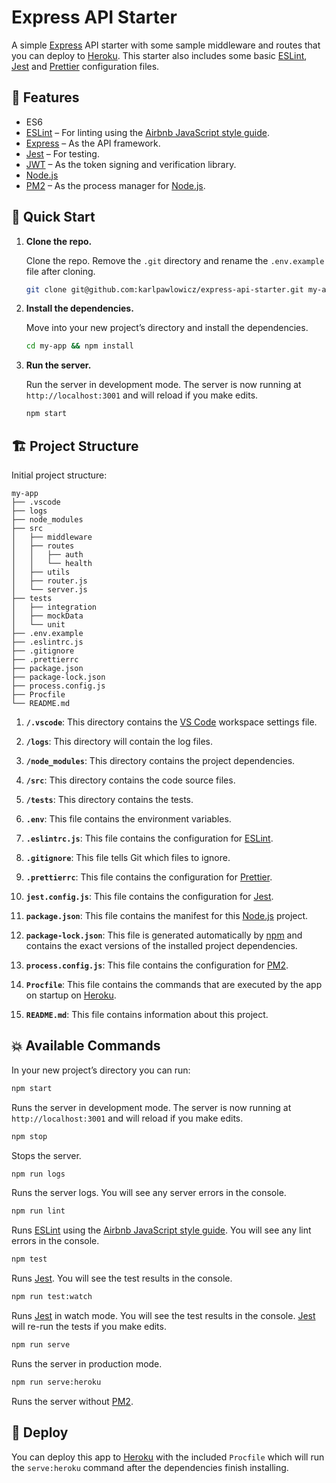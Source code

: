 # Express API Starter

A simple [Express](https://expressjs.com/) API starter with some sample middleware and routes that you can deploy to [Heroku](https://www.heroku.com/). This starter also includes some basic [ESLint](https://eslint.org/), [Jest](https://jestjs.io/) and [Prettier](https://prettier.io/) configuration files.

## 💯 Features

- ES6
- [ESLint](https://eslint.org/) – For linting using the [Airbnb JavaScript style guide](https://github.com/airbnb/javascript).
- [Express](https://expressjs.com/) – As the API framework.
- [Jest](https://jestjs.io/) – For testing.
- [JWT](https://jwt.io/) – As the token signing and verification library.
- [Node.js](https://nodejs.org/)
- [PM2](http://pm2.keymetrics.io/) – As the process manager for [Node.js](https://nodejs.org/).

## 🚀 Quick Start

1. **Clone the repo.**

   Clone the repo. Remove the `.git` directory and rename the `.env.example` file after cloning.

   ```sh
   git clone git@github.com:karlpawlowicz/express-api-starter.git my-app && rm -rf my-app/.git && mv .env.example .env
   ```

2. **Install the dependencies.**

   Move into your new project’s directory and install the dependencies.

   ```sh
   cd my-app && npm install
   ```

3. **Run the server.**

   Run the server in development mode. The server is now running at `http://localhost:3001` and will reload if you make edits.

   ```sh
   npm start
   ```

## 🏗️ Project Structure

Initial project structure:

```
my-app
├── .vscode
├── logs
├── node_modules
├── src
│   ├── middleware
│   ├── routes
│   │   ├── auth
│   │   └── health
│   ├── utils
│   ├── router.js
│   └── server.js
├── tests
│   ├── integration
│   ├── mockData
│   └── unit
├── .env.example
├── .eslintrc.js
├── .gitignore
├── .prettierrc
├── package.json
├── package-lock.json
├── process.config.js
├── Procfile
└── README.md
```

1. **`/.vscode`**: This directory contains the [VS Code](https://code.visualstudio.com/) workspace settings file.

2. **`/logs`**: This directory will contain the log files.

3. **`/node_modules`**: This directory contains the project dependencies.

4. **`/src`**: This directory contains the code source files.

5. **`/tests`**: This directory contains the tests.

6. **`.env`**: This file contains the environment variables.

7. **`.eslintrc.js`**: This file contains the configuration for [ESLint](https://eslint.org/).

8. **`.gitignore`**: This file tells Git which files to ignore.

9. **`.prettierrc`**: This file contains the configuration for [Prettier](https://prettier.io/).

10. **`jest.config.js`**: This file contains the configuration for [Jest](https://jestjs.io/).

11. **`package.json`**: This file contains the manifest for this [Node.js](https://nodejs.org/) project.

12. **`package-lock.json`**: This file is generated automatically by [npm](https://www.npmjs.com/) and contains the exact versions of the installed project dependencies.

13. **`process.config.js`**: This file contains the configuration for [PM2](http://pm2.keymetrics.io/).

14. **`Procfile`**: This file contains the commands that are executed by the app on startup on [Heroku](https://www.heroku.com/).

15. **`README.md`**: This file contains information about this project.

## 💥 Available Commands

In your new project’s directory you can run:

```sh
npm start
```

Runs the server in development mode. The server is now running at `http://localhost:3001` and will reload if you make edits.

```sh
npm stop
```

Stops the server.

```sh
npm run logs
```

Runs the server logs. You will see any server errors in the console.

```sh
npm run lint
```

Runs [ESLint](https://eslint.org/) using the [Airbnb JavaScript style guide](https://github.com/airbnb/javascript). You will see any lint errors in the console.

```sh
npm test
```

Runs [Jest](https://jestjs.io/). You will see the test results in the console.

```sh
npm run test:watch
```

Runs [Jest](https://jestjs.io/) in watch mode. You will see the test results in the console. [Jest](https://jestjs.io/) will re-run the tests if you make edits.

```sh
npm run serve
```

Runs the server in production mode.

```sh
npm run serve:heroku
```

Runs the server without [PM2](http://pm2.keymetrics.io/).

## 🎉 Deploy

You can deploy this app to [Heroku](https://www.heroku.com/) with the included `Procfile` which will run the `serve:heroku` command after the dependencies finish installing.
